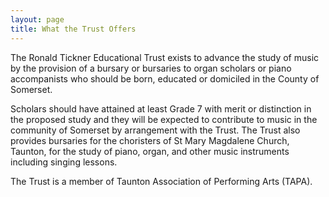 ```yaml
---
layout: page
title: What the Trust Offers
---
```


The Ronald Tickner Educational Trust exists to advance the study of music by the provision of a bursary or bursaries to organ scholars or piano accompanists who should be born, educated or domiciled in the County of Somerset.

Scholars should have attained at least Grade 7 with merit or distinction in the proposed study and they will be expected to contribute to music in the community of Somerset by arrangement with the Trust. The Trust also provides bursaries for the choristers of St Mary Magdalene Church, Taunton, for the study of piano, organ, and other music instruments including singing lessons.

The Trust is a member of Taunton Association of Performing Arts (TAPA).
